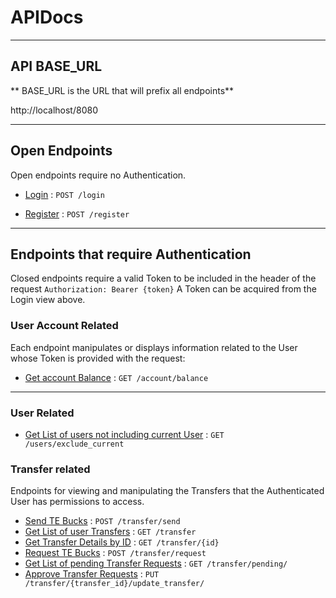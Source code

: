 # APIDocs

---
## API BASE_URL 
** BASE_URL is the URL that will prefix all endpoints**

http://localhost/8080



---

## Open Endpoints

Open endpoints require no Authentication.

* [Login](authorization/login.md) : `POST /login`

* [Register](authorization/register.md) : `POST /register`

---

## Endpoints that require Authentication

Closed endpoints require a valid Token to be included in the header of the
request `Authorization: Bearer {token}` A Token can be acquired from the Login view above.

### User Account Related

Each endpoint manipulates or displays information related to the User whose
Token is provided with the request:

* [Get account Balance](account/getBalance.md) : `GET /account/balance`

---


### User Related 

* [Get List of users not including current User](user/getUsersExludingCurrent) : `GET /users/exclude_current`

### Transfer related

Endpoints for viewing and manipulating the Transfers that the Authenticated User has permissions to access.

* [Send TE Bucks](transfer/sendTEBucks.md) : `POST /transfer/send`
* [Get List of user Transfers](transfer/getTransfers.md) : `GET /transfer`
* [Get Transfer Details by ID](transfer/getTransferById.md) : `GET /transfer/{id}`
* [Request TE Bucks](transfer/requestTEBucks.md) : `POST /transfer/request`
* [Get List of pending Transfer Requests](transfer/getPendingTransfers.md) : `GET /transfer/pending/`
* [Approve Transfer Requests](transfer/updateTransfer.md) : `PUT /transfer/{transfer_id}/update_transfer/`